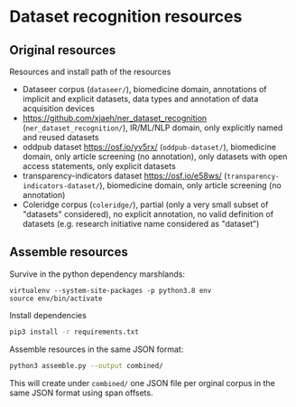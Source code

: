 # Dataset recognition resources

## Original resources

Resources and install path of the resources

* Dataseer corpus (`dataseer/`), biomedicine domain, annotations of implicit and explicit datasets, data types and annotation of data acquisition devices
* https://github.com/xjaeh/ner_dataset_recognition (`ner_dataset_recognition/`), IR/ML/NLP domain, only explicitly named and reused datasets
* oddpub dataset https://osf.io/yv5rx/ (`oddpub-dataset/`), biomedicine domain, only article screening (no annotation), only datasets with open access statements, only explicit datasets
* transparency-indicators dataset https://osf.io/e58ws/ (`transparency-indicators-dataset/`), biomedicine domain, only article screening (no annotation)
* Coleridge corpus (`coleridge/`), partial (only a very small subset of "datasets" considered), no explicit annotation, no valid definition of datasets (e.g. research initiative name considered as "dataset")

## Assemble resources 

Survive in the python dependency marshlands:

```
virtualenv --system-site-packages -p python3.8 env
source env/bin/activate
```

Install dependencies

```sh
pip3 install -r requirements.txt 
```

Assemble resources in the same JSON format: 

```sh
python3 assemble.py --output combined/
```

This will create under `combined/` one JSON file per orginal corpus in the same JSON format using span offsets. 

